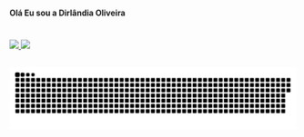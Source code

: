 #### Olá Eu sou a Dirlândia Oliveira
#
<div>
  <a href="https://github.com/Dirlandia404">
  <img height="180em" src="https://github-readme-stats.vercel.app/api?username=Dirlandia404&show_icons=true&theme=omni&include_all_commits=true&count_private=true"/>
  <img height="180em" src="https://github-readme-stats.vercel.app/api/top-langs/?username=Dirlandia404&layout=compact&langs_count=7&theme=omni"/>
</div>

##
  
<div>
 
  ![Snake animation](https://github.com/Dirlandia404/Dirlandia404/blob/output/github-contribution-grid-snake.svg)
 
</div>
